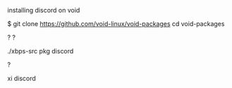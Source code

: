 installing discord on void

$ git clone https://github.com/void-linux/void-packages
cd void-packages

<!-- ./xbps-src binary-bootstrap --> ?
<!-- echo XBPS_ALLOW_RESTRICTED=yes > etc/conf --> ?

./xbps-src pkg discord
<!-- cd masterdir --> ?
xi discord
